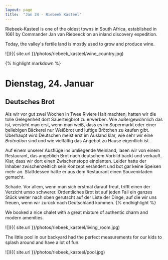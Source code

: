 ```yaml
---
layout: page
title:  "Jan 24 - Riebeek Kasteel"
---
```


Riebeek-Kasteel is one of the oldest towns in South Africa, established in 1661 by Commander Jan van Riebeeck on an inland discovery expedition.

Today, the valley's fertile land is mostly used to grow and produce wine.

![]({{ site.url }}/photos/riebeek_kasteel/wine_country.jpg)

{% highlight markdown %}
# Dienstag, 24. Januar
## Deutsches Brot

Als wir vor gut zwei Wochen in Twee Riviere Halt machten, hatten wir die tolle Gelegenheit dort Sauerteigbrot zu erwerben. Wie außergewöhnlich das ist, versteht man erst, wenn man weiß, dass es im Supermarkt oder einer beliebigen Bäckerei nur Weißbrot und luftige Brötchen zu kaufen gibt. Überhaupt wird Deutschen meist erst im Ausland klar, wie sehr wir eine _Brotnation_ sind und wie vielfältig das Angebot zu Hause eigentlich ist.

Auf einem unserer Ausflüge ins umliegende Weinland, lasen wir von einem Restaurant, das angeblich Brot nach deutschem Vorbild backt und verkauft. Klar, dass wir dort einen Zwischenstopp einplanten. Leider hatte der Inhaber zwischenzeitlich sein Konzept verändert und bot gar keine Speisen mehr an. Stattdessen hatte er aus dem Restaurant einen Souvenirladen gemacht.

Schade. Vor allem, wenn man sich erstmal darauf freut, trifft einen der Verzicht umso schwerer. Ordentliches Brot ist auf jeden Fall ein ganzes Stück weiter nach oben gerutscht auf der Liste der Dinge, auf die wir uns freuen, wenn wir zurück nach Deutschland kommen.
{% endhighlight %}

We booked a nice chalet with a great mixture of authentic charm and modern amenities.

![]({{ site.url }}/photos/riebeek_kasteel/living_room.jpg)

The little pool in our backyard had the perfect measurements for our kids to splash around and have a lot of fun.

![]({{ site.url }}/photos/riebeek_kasteel/pool.jpg)
